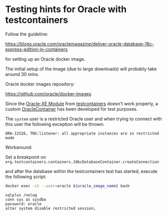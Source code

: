 Testing hints for Oracle with testcontainers
============================================

Follow the guideline:

https://blogs.oracle.com/oraclemagazine/deliver-oracle-database-18c-express-edition-in-containers

for setting up an Oracle docker image.


The initial setup of the image (due to large downloads) will probably take around 30 mins.

Oracle docker images repository:

https://github.com/oracle/docker-images

Since the [Oracle-XE Module](https://www.testcontainers.org/modules/databases/oraclexe/)
from [testcontainers](https://www.testcontainers.org/) doesn't work properly,
a custom [OracleContainer](src/test/java/com/findinpath/connect/nestedset/jdbc/testcontainers/OracleContainer.java)
has been developed for test purposes.

The `system` user is a restricted Oracle user and when trying to connect with this user
the following exception will be thrown:

```
ORA-12526, TNS:listener: all appropriate instances are in restricted mode
``` 


Workaround:

Set a breakpoint on
`org.testcontainers.containers.JdbcDatabaseContainer.createConnection`

and after the database within the testcontainers test has started, execute the following script:

```bash
docker exec -it --user=oracle ${oracle_image_name} bash
``` 

```sqlplus
sqlplus /nolog
conn sys as sysdba
password: oracle
alter system disable restricted session;
```